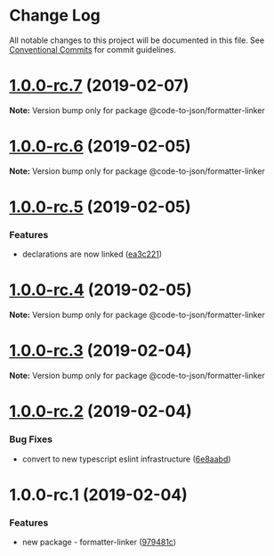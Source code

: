 # Change Log

All notable changes to this project will be documented in this file.
See [Conventional Commits](https://conventionalcommits.org) for commit guidelines.

# [1.0.0-rc.7](https://github.com/mike-north/code-to-json/compare/@code-to-json/formatter-linker@1.0.0-rc.6...@code-to-json/formatter-linker@1.0.0-rc.7) (2019-02-07)

**Note:** Version bump only for package @code-to-json/formatter-linker





# [1.0.0-rc.6](https://github.com/mike-north/code-to-json/compare/@code-to-json/formatter-linker@1.0.0-rc.5...@code-to-json/formatter-linker@1.0.0-rc.6) (2019-02-05)

**Note:** Version bump only for package @code-to-json/formatter-linker





# [1.0.0-rc.5](https://github.com/mike-north/code-to-json/compare/@code-to-json/formatter-linker@1.0.0-rc.4...@code-to-json/formatter-linker@1.0.0-rc.5) (2019-02-05)


### Features

* declarations are now linked ([ea3c221](https://github.com/mike-north/code-to-json/commit/ea3c221))





# [1.0.0-rc.4](https://github.com/mike-north/code-to-json/compare/@code-to-json/formatter-linker@1.0.0-rc.3...@code-to-json/formatter-linker@1.0.0-rc.4) (2019-02-05)

**Note:** Version bump only for package @code-to-json/formatter-linker





# [1.0.0-rc.3](https://github.com/mike-north/code-to-json/compare/@code-to-json/formatter-linker@1.0.0-rc.2...@code-to-json/formatter-linker@1.0.0-rc.3) (2019-02-04)

**Note:** Version bump only for package @code-to-json/formatter-linker





# [1.0.0-rc.2](https://github.com/mike-north/code-to-json/compare/@code-to-json/formatter-linker@1.0.0-rc.1...@code-to-json/formatter-linker@1.0.0-rc.2) (2019-02-04)


### Bug Fixes

* convert to new typescript eslint infrastructure ([6e8aabd](https://github.com/mike-north/code-to-json/commit/6e8aabd))





# 1.0.0-rc.1 (2019-02-04)


### Features

* new package - formatter-linker ([979481c](https://github.com/mike-north/code-to-json/commit/979481c))
